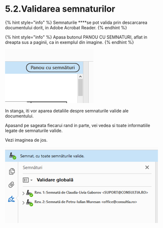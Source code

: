 # 5.2.Validarea semnaturilor

{% hint style="info" %}
Semnaturile ****se pot valida prin descarcarea documentului dorit, in Adobe Acrobat Reader.
{% endhint %}

{% hint style="info" %}
 Apasa butonul PANOU CU SEMNATURI, aflat in dreapta sus a paginii, ca in exemplul din imagine.
{% endhint %}

![](../../.gitbook/assets/image%20%2860%29.png)



In stanga, iti vor aparea detaliile despre semnaturile valide ale documentului. 

Apasand pe sageata fiecarui rand in parte, vei vedea si toate informatiile legate de semnaturile valide.

Vezi imaginea de jos.

![](../../.gitbook/assets/image%20%282%29.png)







